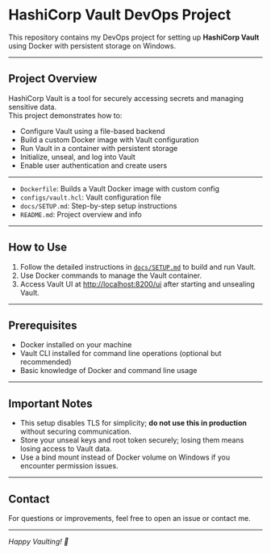 # HashiCorp Vault DevOps Project

This repository contains my DevOps project for setting up **HashiCorp Vault** using Docker with persistent storage on Windows.

---

## Project Overview

HashiCorp Vault is a tool for securely accessing secrets and managing sensitive data.  
This project demonstrates how to:

- Configure Vault using a file-based backend  
- Build a custom Docker image with Vault configuration  
- Run Vault in a container with persistent storage  
- Initialize, unseal, and log into Vault  
- Enable user authentication and create users  

---

- `Dockerfile`: Builds a Vault Docker image with custom config  
- `configs/vault.hcl`: Vault configuration file  
- `docs/SETUP.md`: Step-by-step setup instructions  
- `README.md`: Project overview and info

---

## How to Use

1. Follow the detailed instructions in [`docs/SETUP.md`](docs/SETUP.md) to build and run Vault.  
2. Use Docker commands to manage the Vault container.  
3. Access Vault UI at [http://localhost:8200/ui](http://localhost:8200/ui) after starting and unsealing Vault.

---

## Prerequisites

- Docker installed on your machine  
- Vault CLI installed for command line operations (optional but recommended)  
- Basic knowledge of Docker and command line usage

---

## Important Notes

- This setup disables TLS for simplicity; **do not use this in production** without securing communication.  
- Store your unseal keys and root token securely; losing them means losing access to Vault data.  
- Use a bind mount instead of Docker volume on Windows if you encounter permission issues.

---

## Contact

For questions or improvements, feel free to open an issue or contact me.

---

*Happy Vaulting! 🔐*




